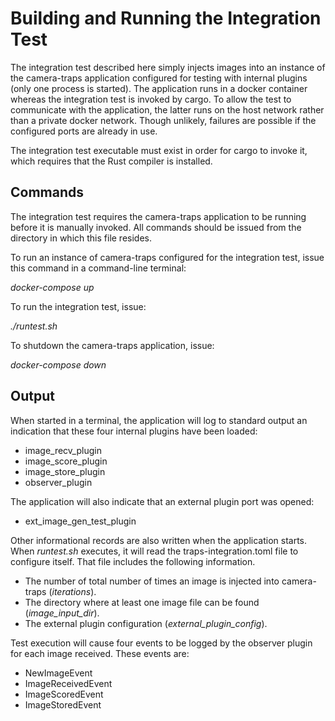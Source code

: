 # Building and Running the Integration Test

The integration test described here simply injects images into an instance of the camera-traps application configured for testing with internal plugins (only one process is started).  The application runs in a docker container whereas the integration test is invoked by cargo.  To allow the test to communicate with the application, the latter runs on the host network rather than a private docker network.  Though unlikely, failures are possible if the configured ports are already in use.

The integration test executable must exist in order for cargo to invoke it, which requires that the Rust compiler is installed.


## Commands

The integration test requires the camera-traps application to be running before it is manually invoked.  All commands should be issued from the directory in which this file resides.     

To run an instance of camera-traps configured for the integration test, issue this command in a command-line terminal:

  *docker-compose up*

To run the integration test, issue:

  *./runtest.sh*

To shutdown the camera-traps application, issue:

  *docker-compose down*

## Output

When started in a terminal, the application will log to standard output an indication that these four internal plugins have been loaded:

- image_recv_plugin
- image_score_plugin
- image_store_plugin
- observer_plugin

The application will also indicate that an external plugin port was opened:

- ext_image_gen_test_plugin

Other informational records are also written when the application starts.  When *runtest.sh* executes, it will read the traps-integration.toml file to configure itself. That file includes the following information.

- The number of total number of times an image is injected into camera-traps (*iterations*).
- The directory where at least one image file can be found (*image_input_dir*).
- The external plugin configuration (*external_plugin_config*).

Test execution will cause four events to be logged by the observer plugin for each image received.  These events are:

- NewImageEvent
- ImageReceivedEvent
- ImageScoredEvent
- ImageStoredEvent

